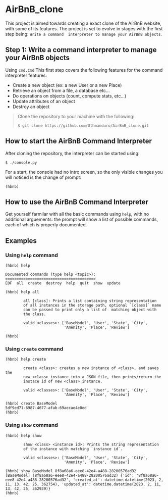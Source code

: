 # AirBnB_clone

This project is aimed towards creating a exact clone of the
AirBnB website, with some of its features. The project is set to
evolve in stages with the first step being: `Write a command 
interpreter to manage your AirBnB objects`.

## Step 1: Write a command interpreter to manage your AirBnB objects
Using ```cmd.Cmd``` This first step covers the following features 
for the command interpreter features:

+ Create a new object (ex: a new User or a new Place)
+ Retrieve an object from a file, a database etc…
+ Do operations on objects (count, compute stats, etc…)
+ Update attributes of an object
+ Destroy an object


> Clone the repository to your machine with the following:
>
> ```$ git clone https://github.com/Uthmanduro/AirBnB_clone.git```


## How to start the AirBnB Command Interpreter
After cloning the repository, the interpreter can be started using:

```$ ./console.py```


For a start, the console had no intro screen, so the only visible
changes you will noticed is the change of prompt:

```(hbnb) ```


## How to use the AirBnB Command Interpreter
Get yourself farmilar with all the basic commands using `help`,
with no additional arguements: the prompt will show a list of
possible commands, each of which is properly documented.

## Examples

### Using `help` command

```
(hbnb) help

Documented commands (type help <topic>):
========================================
EOF  all  create  destroy  help  quit  show  update

(hbnb) help all

        all [class]: Prints a list containing string representation
        of all instances in the storage path, optional `[class]` name
        can be passed to print only a list of  matching object with
        the class.

        valid <classes>: ['BaseModel', 'User', 'State', 'City',
                          'Amenity', 'Place', 'Review']
        
(hbnb)  
```


### Using `create` command

```
(hbnb) help create

        create <class>: creates a new instance of <class>, and saves the
        new <class> instance into a JSON file, then prints/return the
        instace id of new <class> instance.

        valid <classes>: ['BaseModel', 'User', 'State', 'City',
                          'Amenity', 'Place', 'Review']
        
(hbnb) create BaseModel
5df9ed71-6987-4677-afab-69aecae4e0ed
(hbnb) 
```


### Using `show` command

```
(hbnb) help show

        show <class> <instance id>: Prints the string representation
        of the instance with matching `instance id`.

        valid <classes>: ['BaseModel', 'User', 'State', 'City',
                          'Amenity', 'Place', 'Review']
        
(hbnb) show BaseModel 8f8a68a6-eee8-42e4-a488-28200576ad32
[BaseModel] (8f8a68a6-eee8-42e4-a488-28200576ad32) {'id': '8f8a68a6-eee8-42e4-a488-28200576ad32', 'created_at': datetime.datetime(2023, 2, 11, 13, 42, 25, 362754), 'updated_at': datetime.datetime(2023, 2, 11, 13, 42, 25, 362939)}
(hbnb) 
```
